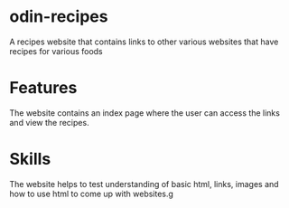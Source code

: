 # odin-recipes
A recipes website that contains links to other various websites that have recipes for various foods

# Features
The website contains an index page where the user can access the links and view the recipes.

# Skills
The website helps to test understanding of basic html, links, images and how to use html to come up with websites.g